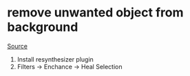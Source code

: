 # remove unwanted object from background
[Source](http://templatetoaster.com/tutorials/gimp-resynthesizer-plugin/)
1. Install resynthesizer plugin
2. Filters -> Enchance -> Heal Selection 
